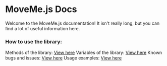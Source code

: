 # MoveMe.js Docs

Welcome to the MoveMe.js documentation! It isn't really long, but you can find a lot of useful information here.


### How to use the library:

Methods of the library: [View here](https://lyubomirt.github.io/moveme.js/docs/METHODS.md)
Variables of the library: [View here](https://lyubomirt.github.io/moveme.js/docs/VARIABLES.md)
Known bugs and issues: [View here](https://github.com/LyubomirT/moveme.js/docs/BUGS.md)
Usage examples: [View here](https://github.com/LyubomirT/moveme.js/docs/EXAMPLES.md)
